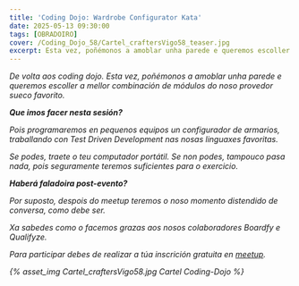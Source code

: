 ```yaml
---
title: 'Coding Dojo: Wardrobe Configurator Kata'
date: 2025-05-13 09:30:00
tags: [OBRADOIRO]
cover: /Coding_Dojo_58/Cartel_craftersVigo58_teaser.jpg
excerpt: Esta vez, poñémonos a amoblar unha parede e queremos escoller a mellor combinación de módulos do noso provedor sueco favorito.
---
```


<em>De volta aos coding dojo. Esta vez, poñémonos a amoblar unha parede e queremos escoller a mellor combinación de módulos do noso provedor sueco favorito.

<strong>Que imos facer nesta sesión?</strong>

Pois programaremos en pequenos equipos un configurador de armarios, traballando con Test Driven Development nas nosas linguaxes favoritas.

Se podes, traete o teu computador portátil. Se non podes, tampouco pasa nada, pois seguramente teremos suficientes para o exercicio.

<strong>Haberá faladoira post-evento?</strong>

Por suposto, despois do meetup teremos o noso momento distendido de conversa, como debe ser.

Xa sabedes como o facemos grazas aos nosos colaboradores Boardfy e Qualifyze.

Para participar debes de realizar a túa inscrición gratuita en [meetup](https://www.meetup.com/craftersvigo/events/307490787).




{% asset_img Cartel_craftersVigo58.jpg Cartel Coding-Dojo %}
